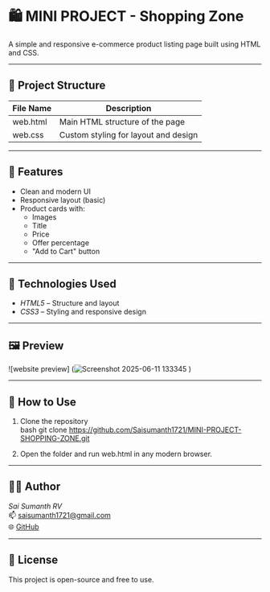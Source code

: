 # 🛍 MINI PROJECT - Shopping Zone

A simple and responsive e-commerce product listing page built using HTML and CSS.

---

## 📁 Project Structure

| File Name | Description                      |
|-----------|----------------------------------|
| web.html | Main HTML structure of the page |
| web.css  | Custom styling for layout and design |

---

## 🎯 Features

- Clean and modern UI
- Responsive layout (basic)
- Product cards with:
  - Images
  - Title
  - Price
  - Offer percentage
  - "Add to Cart" button

---

## 🧰 Technologies Used

- *HTML5* – Structure and layout  
- *CSS3* – Styling and responsive design

---

## 🖼 Preview

![website preview] (![Screenshot 2025-06-11 133345](https://github.com/user-attachments/assets/6cd65a9d-b3b5-4026-b55b-45c42951b4a9)
)

---

## 📂 How to Use

1. Clone the repository  
   bash
   git clone https://github.com/Saisumanth1721/MINI-PROJECT-SHOPPING-ZONE.git
   
2. Open the folder and run web.html in any modern browser.

---

## 👨‍💻 Author

*Sai Sumanth RV*  
📫 [saisumanth1721@gmail.com](mailto:saisumanth1721@gmail.com)  
🌐 [GitHub](https://github.com/Saisumanth1721)

---

## 📄 License

This project is open-source and free to use.

